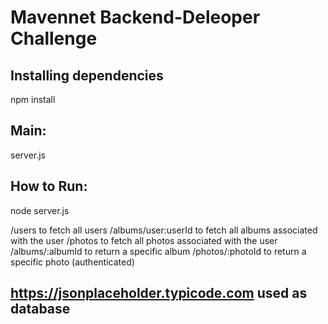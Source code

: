 # Mavennet Backend-Deleoper Challenge

## Installing dependencies
  npm install 
  
## Main: 
  server.js
  
## How to Run:
  node server.js
  
  /users to fetch all users
  /albums/user:userId to fetch all albums associated with the user
  /photos to fetch all photos associated with the user 
  /albums/:albumId to return a specific album 
  /photos/:photoId to return a specific photo (authenticated)
 
 ## https://jsonplaceholder.typicode.com used as database
  
